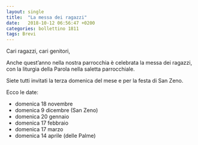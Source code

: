 ```yaml
---
layout: single
title:  "La messa dei ragazzi"
date:   2018-10-12 06:56:47 +0200
categories: bollettino 1811
tags: Brevi
---
```



Cari ragazzi, cari genitori, 

Anche quest’anno nella nostra parrocchia è celebrata la messa dei ragazzi, con la liturgia della Parola nella saletta parrocchiale.

Siete tutti invitati la terza domenica del mese e per la festa di San Zeno.


Ecco le date:

- domenica 18 novembre
- domenica 9 dicembre    (San Zeno)
- domenica 20 gennaio
- domenica 17 febbraio
- domenica 17 marzo
- domenica 14 aprile    (delle Palme)



